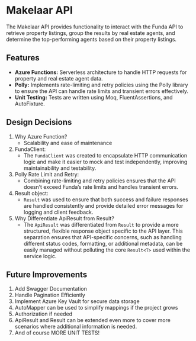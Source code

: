 # Makelaar API
 
The Makelaar API provides functionality to interact with the Funda API to retrieve property listings, group the results by real estate agents, and determine the top-performing agents based on their property listings.

## Features

- **Azure Functions:** Serverless architecture to handle HTTP requests for property and real estate agent data.
- **Polly:** Implements rate-limiting and retry policies using the Polly library to ensure the API can handle rate limits and transient errors effectively.
- **Unit Testing:** Tests are written using Moq, FluentAssertions, and AutoFixture.

## Design Decisions
1) Why Azure Function?
    - Scalability and ease of maintenance 
2) FundaClient:
    - The `FundaClient` was created to encapsulate HTTP communication logic and make it easier to mock and test independently, improving maintainability and testability.
3) Polly Rate Limit and Retry:
    - Combining rate-limiting and retry policies ensures that the API doesn’t exceed Funda’s rate limits and handles transient errors.
4) Result object:
    - `Result` was used to ensure that both success and failure responses are handled consistently and provide detailed error messages for logging and client feedback.
5) Why Differentiate ApiResult from Result?
    - The `ApiResult` was differentiated from `Result` to provide a more structured, flexible response object specific to the API layer. This separation ensures that API-specific concerns, such as handling different status codes, formatting, or additional metadata, can be easily managed without polluting the core `Result<T>` used within the service logic.

## Future Improvements

1) Add Swagger Documentation
2) Handle Pagination Efficiently
3) Implement Azure Key Vault for secure data storage
4) AutoMapper can be used to simplify mappings if the project grows
5) Authorization if needed
6) ApiResult and Result can be extended even more to cover more scenarios where additional information is needed.
7) And of course MORE UNIT TESTS!